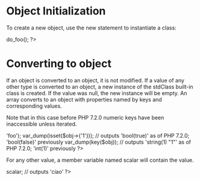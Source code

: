Object Initialization
=====================

To create a new object, use the new statement to instantiate a class:

<?php
class foo
{
    function do_foo()
    {
        echo "Doing foo."; 
    }
}

$bar = new foo;
$bar->do_foo();
?>



Converting to object
=============================

If an object is converted to an object, it is not modified. If a value of any other type is converted to an object, a new instance of the stdClass built-in class is created. If the value was null, the new instance will be empty. An array converts to an object with properties named by keys and corresponding values. 

Note that in this case before PHP 7.2.0 numeric keys have been inaccessible unless iterated.

<?php
$obj = (object) array('1' => 'foo');
var_dump(isset($obj->{'1'})); // outputs 'bool(true)' as of PHP 7.2.0; 'bool(false)' previously
var_dump(key($obj)); // outputs 'string(1) "1"' as of PHP 7.2.0; 'int(1)' previously
?>

For any other value, a member variable named scalar will contain the value.

<?php
$obj = (object) 'ciao';
echo $obj->scalar;  // outputs 'ciao'
?>
